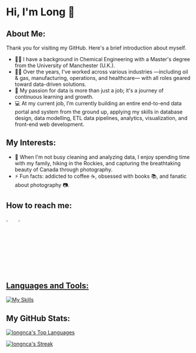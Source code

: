 # Hi, I'm Long 👋

## About Me: 

Thank you for visiting my GitHub. Here's a brief introduction about myself. 

- :man_student: I have a background in Chemical Engineering with a Master's degree from the University of Manchester (U.K.).
- :man_mechanic: Over the years, I've worked across various industries —including oil & gas, manufacturing, operations, and healthcare— with all roles geared toward data-driven solutions.
- :microscope: My passion for data is more than just a job; it's a journey of continuous learning and growth.
- :computer: At my current job, I’m currently building an entire end-to-end data portal and system from the ground up, applying my skills in database design, data modelling, ETL data pipelines, analytics, visualization, and front-end web development.

## My Interests:

- :camera_flash: When I'm not busy cleaning and analyzing data, I enjoy spending time with my family, hiking in the Rockies, and capturing the breathtaking beauty of Canada through photography.
- :zap: Fun facts: addicted to coffee :coffee:, obsessed with books :books:, and fanatic about photography :camera:.

## How to reach me:
  
[<img src="https://img.icons8.com/color/48/000000/linkedin.png" width="3.5%"/>](https://www.linkedin.com/in/longnguyendata/)  &nbsp;&nbsp; <a href="mailto:nlonguk@gmail.com"> <img src="https://img.icons8.com/fluent/48/000000/gmail.png" width="3.5%"/>

## Languages and Tools:

[![My Skills](https://skillicons.dev/icons?i=py,sklearn,tensorflow,pytorch,django,docker,git,mysql,postgres,aws,azure,gcp,bash,powershell,js,html,css&perline=7)](https://skillicons.dev)

## My GitHub Stats:

[![longnca's Top Languages](https://github-readme-stats.vercel.app/api/top-langs/?username=longnca&theme=default&show_icons=true&hide_border=false&layout=compact)](https://gh-stats-gen.vercel.app/)

[![longnca's Streak](https://github-readme-streak-stats.herokuapp.com/?user=longnca&theme=default&hide_border=false)](https://gh-stats-gen.vercel.app/)

<!-- This is the legacy section of my Languages and Tools. 
<p align="left"> <a href="https://www.python.org" target="_blank" rel="noreferrer"> <img src="https://raw.githubusercontent.com/devicons/devicon/master/icons/python/python-original.svg" alt="python" width="40" height="40"/> </a> <a href="https://pandas.pydata.org/" target="_blank" rel="noreferrer"> <img src="https://raw.githubusercontent.com/devicons/devicon/2ae2a900d2f041da66e950e4d48052658d850630/icons/pandas/pandas-original.svg" alt="pandas" width="40" height="40"/> </a> <a href="https://www.mysql.com/" target="_blank" rel="noreferrer"> <img src="https://raw.githubusercontent.com/devicons/devicon/master/icons/mysql/mysql-original-wordmark.svg" alt="mysql" width="40" height="40"/> </a> <a href="https://www.postgresql.org" target="_blank" rel="noreferrer"> <img src="https://raw.githubusercontent.com/devicons/devicon/master/icons/postgresql/postgresql-original-wordmark.svg" alt="postgresql" width="40" height="40"/> </a> <a href="https://www.mongodb.com/" target="_blank" rel="noreferrer"> <img src="https://raw.githubusercontent.com/devicons/devicon/master/icons/mongodb/mongodb-original-wordmark.svg" alt="mongodb" width="40" height="40"/> </a> <a href="https://seaborn.pydata.org/" target="_blank" rel="noreferrer"> <img src="https://seaborn.pydata.org/_images/logo-mark-lightbg.svg" alt="seaborn" width="40" height="40"/> </a> <a href="https://scikit-learn.org/" target="_blank" rel="noreferrer"> <img src="https://upload.wikimedia.org/wikipedia/commons/0/05/Scikit_learn_logo_small.svg" alt="scikit_learn" width="40" height="40"/> </a> <a href="https://www.tensorflow.org" target="_blank" rel="noreferrer"> <img src="https://www.vectorlogo.zone/logos/tensorflow/tensorflow-icon.svg" alt="tensorflow" width="40" height="40"/> </a> <a href="https://hive.apache.org/" target="_blank" rel="noreferrer"> <img src="https://www.vectorlogo.zone/logos/apache_hive/apache_hive-icon.svg" alt="hive" width="40" height="40"/> </a> <a href="https://cloud.google.com" target="_blank" rel="noreferrer"> <img src="https://www.vectorlogo.zone/logos/google_cloud/google_cloud-icon.svg" alt="gcp" width="40" height="40"/> </a> <a href="https://www.elastic.co/kibana" target="_blank" rel="noreferrer"> <img src="https://www.vectorlogo.zone/logos/elasticco_kibana/elasticco_kibana-icon.svg" alt="kibana" width="40" height="40"/> </a> </p>
-->

<!-- This is the legacy section 
<p><img align="center" src="https://github-readme-stats.vercel.app/api/top-langs/?username=longnca&show_icons=true&locale=en&layout=compact" alt="longnca" /></p>

<p><img align="center" src="https://github-readme-streak-stats.herokuapp.com?user=longnca" alt="longnca" /></p>
-->
